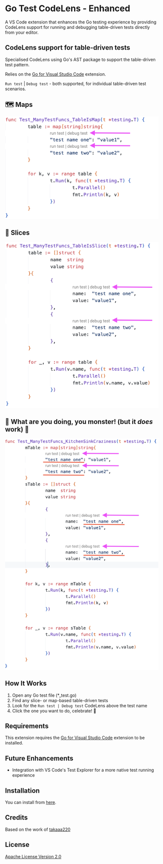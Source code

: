 # Go Test CodeLens - Enhanced

A VS Code extension that enhances the Go testing experience by providing CodeLens support for running and debugging table-driven tests directly from your editor.

## CodeLens support for table-driven tests
Specialised CodeLens using Go's AST package to support the table-driven test pattern.

Relies on the [Go for Visual Studio Code](https://marketplace.visualstudio.com/items?itemName=golang.Go) extension.

`Run test` | `Debug test` - both supported, for individual table-driven test scenarios.

## 🗺️ Maps
![Run/Debug CodeLens for map table-driven tests](https://raw.githubusercontent.com/timweightman/go-test-codelens-enhanced/refs/heads/main/images/map-table-test.png)

## 🍞 Slices
![Run/Debug CodeLens for slice table-driven tests](https://raw.githubusercontent.com/timweightman/go-test-codelens-enhanced/refs/heads/main/images/slice-table-test.png)

## 🦹 What are you doing, you monster! (but it _does_ work) 🙈
![Run/Debug CodeLens for messy table-driven tests](https://raw.githubusercontent.com/timweightman/go-test-codelens-enhanced/refs/heads/main/images/silly-double-table-test.png)
## How It Works
1. Open any Go test file (*_test.go)
1. Find any slice- or map-based table-driven tests
1. Look for the `Run test | Debug test` CodeLens above the test name
1. Click the one you want to do, celebrate! 🎉

## Requirements

This extension requires the [Go for Visual Studio Code](https://marketplace.visualstudio.com/items?itemName=golang.Go) extension to be installed.

## Future Enhancements

- Integration with VS Code's Test Explorer for a more native test running experience

## Installation

You can install from [here](https://marketplace.visualstudio.com/items?itemName=timweightman.go-test-codelens-enhanced).

## Credits
Based on the work of [takaaa220](https://github.com/takaaa220/test_name_finder)

## License

[Apache License Version 2.0](../LICENSE)
